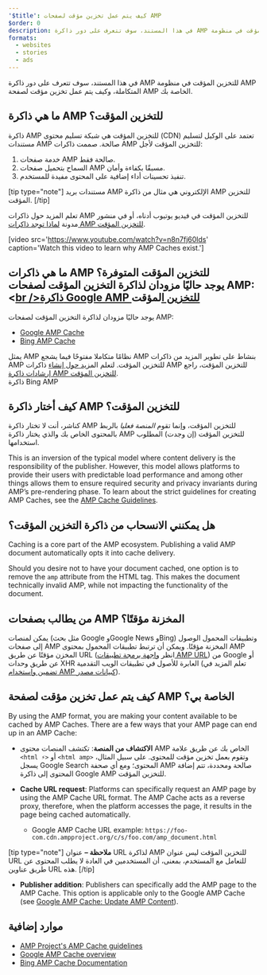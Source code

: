 ```yaml
---
'$title': كيف يتم عمل تخزين مؤقت لصفحات AMP
$order: 0
description: في هذا المستند، سوف تتعرف على دور ذاكرة AMP للتخزين المؤقت في منظومة AMP المتكاملة، وكيف يتم عمل تخزين مؤقت لصفحة AMP الخاصة بك.
formats:
  - websites
  - stories
  - ads
---
```


في هذا المستند، سوف تتعرف على دور ذاكرة AMP للتخزين المؤقت في منظومة AMP المتكاملة، وكيف يتم عمل تخزين مؤقت لصفحة AMP الخاصة بك.

## ما هي ذاكرة AMP للتخزين المؤقت؟

ذاكرة AMP للتخزين المؤقت هي شبكة تسليم محتوى (CDN) تعتمد على الوكيل لتسليم مستندات AMP صالحة. صممت ذاكرات AMP للتخزين المؤقت لأجل:

1. خدمة صفحات AMP صالحة فقط.
2. السماح بتحميل صفحات AMP مسبقًا بكفاءة وأمان.
3. تنفيذ تحسينات أداء إضافية على المحتوى مفيدة للمستخدم.

[tip type="note"] مستندات بريد AMP الإلكتروني هي مثال من ذاكرة AMP للتخزين المؤقت. [/tip]

تعلم المزيد حول ذاكرات AMP للتخزين المؤقت في فيديو يوتيوب أدناه، أو في منشور مدونة [لماذا توجد ذاكرات AMP للتخزين المؤقت](https://medium.com/@pbakaus/why-amp-caches-exist-cd7938da2456).

[video src='https://www.youtube.com/watch?v=n8n7fj60lds' caption='Watch this video to learn why AMP Caches exist.']

## ما هي ذاكرات AMP للتخزين المؤقت المتوفرة؟<br />يوجد حاليًا مزودان لذاكرة التخزين المؤقت لصفحات AMP:<[br />ذاكرة Google AMP للتخزين ا](https://developers.google.com/amp/cache/)لمؤقت

يوجد حاليًا مزودان لذاكرة التخزين المؤقت لصفحات AMP:

- [Google AMP Cache](https://developers.google.com/amp/cache/)
- [Bing AMP Cache](https://www.bing.com/webmaster/help/bing-amp-cache-bc1c884c)

يمثل AMP نظامًا متكاملا مفتوحًا فيما يشجع AMP بنشاط على تطوير المزيد من ذاكرات AMP للتخزين المؤقت. لتعلم الم[زيد حول إنشاء](https://www.bing.com/webmaster/help/bing-amp-cache-bc1c884c) ذاكرات AMP للتخزين المؤقت، راجع [إرشادات ذاكرة AMP للتخزين المؤقت](https://github.com/ampproject/amphtml/blob/main/docs/spec/amp-cache-guidelines.md).<br>ذاكرة Bing AMP

## كيف أختار ذاكرة AMP للتخزين المؤقت؟

كناشر، أنت لا تختار ذاكرة AMP للتخزين المؤقت، وإنما تقوم _المنصة فعليا_ بالربط بالمحتوى الخاص بك والذي يختار ذاكرة AMP للتخزين المؤقت (إن وجدت) المطلوب استخدامها.

This is an inversion of the typical model where content delivery is the responsibility of the publisher. However, this model allows platforms to provide their users with predictable load performance and among other things allows them to ensure required security and privacy invariants during AMP’s pre-rendering phase. To learn about the strict guidelines for creating AMP Caches, see the [AMP Cache Guidelines](https://github.com/ampproject/amphtml/blob/main/docs/spec/amp-cache-guidelines.md).

## هل يمكنني الانسحاب من ذاكرة التخزين المؤقت؟

Caching is a core part of the AMP ecosystem. Publishing a valid AMP document automatically opts it into cache delivery.

Should you desire not to have your document cached, one option is to remove the `amp` attribute from the HTML tag. This makes the document technically invalid AMP, while not impacting the functionality of the document.

## من يطالب بصفحات AMP المخزنة مؤقتًا؟

يمكن لمنصات (مثل بحث Google وGoogle News وBing) وتطبيقات المحمول الوصول إلى صفحات AMP المخزنة مؤقتًا. ويمكن أن ترتبط تطبيقات المحمول بمحتوى AMP المخزن مؤقتًا عن طريق URL (انظر [واجهة برمجة تطبيقات AMP URL](https://developers.google.com/amp/cache/use-amp-url)) من Google أو عن طريق وحدات XHR العابرة للأصول في تطبيقات الويب التقدمية (تعلم المزيد في [تضمين واستخدام AMP كبيانات مصدر](../../../../documentation/guides-and-tutorials/integrate/amp-in-pwa.md)).

<amp-img src="/static/img/docs/platforms_accessing_cache.png" width="1054" height="356" layout="responsive" alt="platforms and mobile apps access cached AMP pages"></amp-img>

## كيف يتم عمل تخزين مؤقت لصفحة AMP الخاصة بي؟

By using the AMP format, you are making your content available to be cached by AMP Caches. There are a few ways that your AMP page can end up in an AMP Cache:

- **الاكتشاف من المنصة**: تكتشف المنصات محتوى AMP الخاص بك عن طريق علامة `<html ⚡>` أو `<html amp>` وتقوم بعمل تخزين مؤقت للمحتوى. على سبيل المثال، يسجل Google Search المحتوى؛ ومع أي صحفة AMP صالحة ومحددة، تتم إضافة المحتوى إلى ذاكرة Google AMP للتخزين المؤقت.

- **Cache URL request**: Platforms can specifically request an AMP page by using the AMP Cache URL format. The AMP Cache acts as a reverse proxy, therefore, when the platform accesses the page, it results in the page being cached automatically.

  - Google AMP Cache URL example: `https://foo-com.cdn.ampproject.org/c/s/foo.com/amp_document.html`

[tip type="note"] **ملاحظة –** عنوان URL لذاكرة AMP للتخزين المؤقت ليس عنوان URL للتعامل مع المستخدم، بمعنى، أن المستخدمين في العادة لا يطلب المحتوى عن طريق عناوين URL هذه. [/tip]

- **Publisher addition**: Publishers can specifically add the AMP page to the AMP Cache. This option is applicable only to the Google AMP Cache (see [Google AMP Cache: Update AMP Content](https://developers.google.com/amp/cache/update-cache)).

## موارد إضافية

- [AMP Project's AMP Cache guidelines](https://github.com/ampproject/amphtml/blob/main/docs/spec/amp-cache-guidelines.md)
- [Google AMP Cache overview](https://developers.google.com/amp/cache/overview)
- [Bing AMP Cache Documentation](https://www.bing.com/webmaster/help/bing-amp-cache-bc1c884c)
